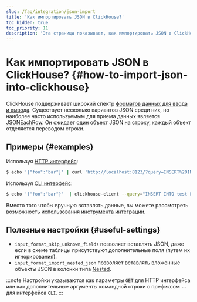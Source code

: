 ```yaml
---
slug: /faq/integration/json-import
title: 'Как импортировать JSON в ClickHouse?'
toc_hidden: true
toc_priority: 11
description: 'Эта страница показывает, как импортировать JSON в ClickHouse'
---
```



# Как импортировать JSON в ClickHouse? {#how-to-import-json-into-clickhouse}

ClickHouse поддерживает широкий спектр [форматов данных для ввода и вывода](../../interfaces/formats.md). Существует несколько вариантов JSON среди них, но наиболее часто используемым для приема данных является [JSONEachRow](../../interfaces/formats.md#jsoneachrow). Он ожидает один объект JSON на строку, каждый объект отделяется переводом строки.

## Примеры {#examples}

Используя [HTTP интерфейс](../../interfaces/http.md):

``` bash
$ echo '{"foo":"bar"}' | curl 'http://localhost:8123/?query=INSERT%20INTO%20test%20FORMAT%20JSONEachRow' --data-binary @-
```

Используя [CLI интерфейс](../../interfaces/cli.md):

``` bash
$ echo '{"foo":"bar"}'  | clickhouse-client --query="INSERT INTO test FORMAT JSONEachRow"
```

Вместо того чтобы вручную вставлять данные, вы можете рассмотреть возможность использования [инструмента интеграции](../../integrations/index.mdx).

## Полезные настройки {#useful-settings}

- `input_format_skip_unknown_fields` позволяет вставлять JSON, даже если в схеме таблицы присутствуют дополнительные поля (путем их игнорирования).
- `input_format_import_nested_json` позволяет вставлять вложенные объекты JSON в колонки типа [Nested](../../sql-reference/data-types/nested-data-structures/index.md).

:::note
Настройки указываются как параметры `GET` для HTTP интерфейса или как дополнительные аргументы командной строки с префиксом `--` для интерфейса `CLI`.
:::
